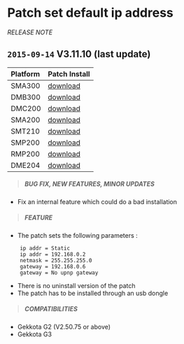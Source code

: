 # Patch set default ip address
*RELEASE NOTE*

## `2015-09-14` V3.11.10 (last update)
|              Platform                             |    Patch Install    |
| :------------------------------------------------ | :------------------ |
| SMA300 | [download](https://github.com/Qeedji/archives/blob/master/downloads/patch-set-default-ip-address/set%20default%20ip%20address-sma300-patch-3.11.10.frm) |
| DMB300 | [download](https://github.com/Qeedji/archives/blob/master/downloads/patch-set-default-ip-address/set%20default%20ip%20address-dmb300-patch-3.11.10.frm) |
| DMC200 | [download](https://github.com/Qeedji/archives/blob/master/downloads/patch-set-default-ip-address/set%20default%20ip%20address-dmc200-patch-3.11.10.frm) |
| SMA200 | [download](https://github.com/Qeedji/archives/blob/master/downloads/patch-set-default-ip-address/set%20default%20ip%20address-sma200-patch-3.11.10.frm) |
| SMT210 | [download](https://github.com/Qeedji/archives/blob/master/downloads/patch-set-default-ip-address/set%20default%20ip%20address-smt210-patch-3.11.10.frm) |
| SMP200 | [download](https://github.com/Qeedji/archives/blob/master/downloads/patch-set-default-ip-address/set%20default%20ip%20address-smp200-patch-3.11.10.frm) |
| RMP200 | [download](https://github.com/Qeedji/archives/blob/master/downloads/patch-set-default-ip-address/set%20default%20ip%20address-rmp200-patch-3.11.10.frm) |
| DME204 | [download](https://github.com/Qeedji/archives/blob/master/downloads/patch-set-default-ip-address/set%20default%20ip%20address-dme204-patch-3.11.10.frm) |


>##### **BUG FIX, NEW FEATURES, MINOR UPDATES**
- Fix an internal feature which could do a bad installation
>##### **FEATURE**
- The patch sets the following parameters :
```
	ip addr = Static
	ip addr = 192.168.0.2
	netmask = 255.255.255.0
	gateway = 192.168.0.6
	gateway = No upnp gateway
```
- There is no uninstall version of the patch
- The patch has to be installed through an usb dongle

>##### **COMPATIBILITIES**
- Gekkota G2 (V2.50.75 or above)
- Gekkota G3
